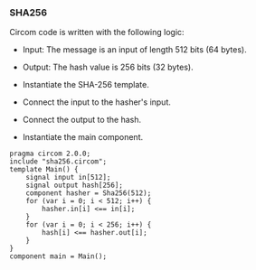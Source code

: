 ### SHA256

Circom code is written with the following logic:

* Input: The message is an input of length 512 bits (64 bytes).

* Output: The hash value is 256 bits (32 bytes).

* Instantiate the SHA-256 template.

* Connect the input to the hasher's input.

* Connect the output to the hash.

* Instantiate the main component.

```markup
pragma circom 2.0.0;
include "sha256.circom";  
template Main() {
    signal input in[512]; 
    signal output hash[256];
    component hasher = Sha256(512); 
    for (var i = 0; i < 512; i++) {
        hasher.in[i] <== in[i];
    }
    for (var i = 0; i < 256; i++) {
        hash[i] <== hasher.out[i];
    }
}
component main = Main();
```

